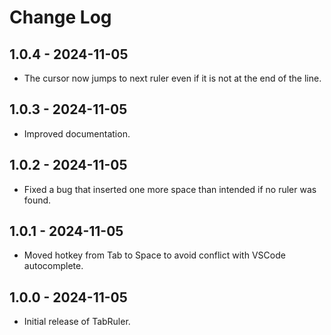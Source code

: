 # Change Log

## 1.0.4 - 2024-11-05
- The cursor now jumps to next ruler even if it is not at the end of the line.

## 1.0.3 - 2024-11-05
- Improved documentation.

## 1.0.2 - 2024-11-05
- Fixed a bug that inserted one more space than intended if no ruler was found.

## 1.0.1 - 2024-11-05
- Moved hotkey from Tab to Space to avoid conflict with VSCode autocomplete.

## 1.0.0 - 2024-11-05
- Initial release of TabRuler.